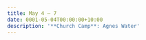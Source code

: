```yaml
---
title: May 4 — 7
date: 0001-05-04T00:00:00+10:00
description: '**Church Camp**: Agnes Water'
---
```


